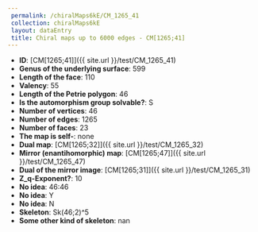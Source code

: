```yaml
--- 
 permalink: /chiralMaps6kE/CM_1265_41 
 collection: chiralMaps6kE
 layout: dataEntry
 title: Chiral maps up to 6000 edges - CM[1265;41]
---
```


- **ID**: [CM[1265;41]]({{ site.url }}/test/CM_1265_41)
- **Genus of the underlying surface**: 599
- **Length of the face**: 110
- **Valency**: 55
- **Length of the Petrie polygon**: 46
- **Is the automorphism group solvable?**: S
- **Number of vertices**: 46
- **Number of edges**: 1265
- **Number of faces**: 23
- **The map is self-**: none
- **Dual map**: [CM[1265;32]]({{ site.url }}/test/CM_1265_32)
- **Mirror (enantihomorphic) map**: [CM[1265;47]]({{ site.url }}/test/CM_1265_47)
- **Dual of the mirror image**: [CM[1265;31]]({{ site.url }}/test/CM_1265_31)
- **Z_q-Exponent?**: 10
- **No idea**:  46:46
- **No idea**: Y
- **No idea**: N
- **Skeleton**: Sk(46;2)^5
- **Some other kind of skeleton**: nan
